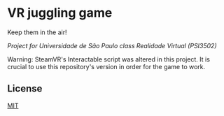 # VR juggling game

Keep them in the air!

*Project for Universidade de São Paulo class Realidade Virtual (PSI3502)*

Warning: SteamVR's Interactable script was altered in this project. It is crucial to use this repository's version in order for the game to work.

## License
[MIT](https://choosealicense.com/licenses/mit/)
